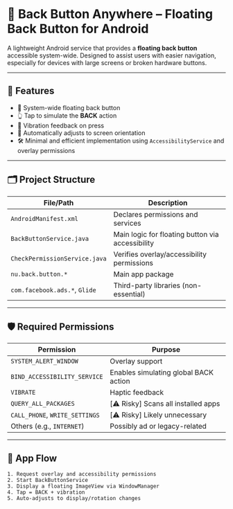 # 📲 Back Button Anywhere – Floating Back Button for Android

A lightweight Android service that provides a **floating back button** accessible system-wide. Designed to assist users with easier navigation, especially for devices with large screens or broken hardware buttons.

---

## 🚀 Features

- 🧭 System-wide floating back button
- 👆 Tap to simulate the **BACK** action
- 📳 Vibration feedback on press
- 🔄 Automatically adjusts to screen orientation
- 🛠 Minimal and efficient implementation using `AccessibilityService` and overlay permissions

---

## 🗂️ Project Structure

| File/Path                      | Description                                      |
|-------------------------------|--------------------------------------------------|
| `AndroidManifest.xml`         | Declares permissions and services               |
| `BackButtonService.java`      | Main logic for floating button via accessibility |
| `CheckPermissionService.java` | Verifies overlay/accessibility permissions      |
| `nu.back.button.*`            | Main app package                                |
| `com.facebook.ads.*`, `Glide` | Third-party libraries (non-essential)           |

---

## 🛡️ Required Permissions

| Permission                    | Purpose                                          |
|------------------------------|--------------------------------------------------|
| `SYSTEM_ALERT_WINDOW`        | Overlay support                                 |
| `BIND_ACCESSIBILITY_SERVICE`| Enables simulating global BACK action           |
| `VIBRATE`                    | Haptic feedback                                 |
| `QUERY_ALL_PACKAGES`         | [⚠️ Risky] Scans all installed apps              |
| `CALL_PHONE`, `WRITE_SETTINGS`| [⚠️ Risky] Likely unnecessary                   |
| Others (e.g., `INTERNET`)     | Possibly ad or legacy-related                   |

---

## 🔄 App Flow

```text
1. Request overlay and accessibility permissions
2. Start BackButtonService
3. Display a floating ImageView via WindowManager
4. Tap = BACK + vibration
5. Auto-adjusts to display/rotation changes
